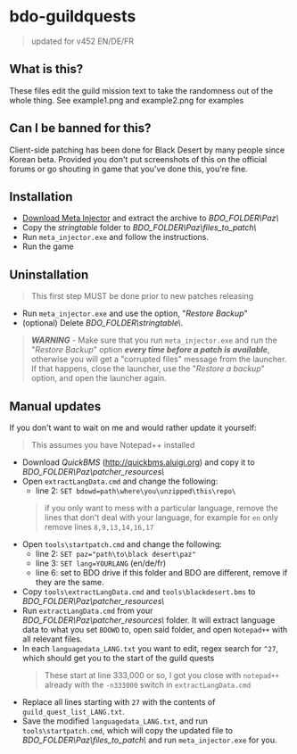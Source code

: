 # bdo-guildquests

> updated for v452 EN/DE/FR

## What is this?

These files edit the guild mission text to take the randomness out of the whole thing. See example1.png and example2.png for examples

## Can I be banned for this?

Client-side patching has been done for Black Desert by many people since Korean beta. Provided you don't put screenshots of this on the official forums or go shouting in game that you've done this, you're fine.

## Installation

- [Download Meta Injector](https://www.undertow.club/threads/black-desert-online-modding-tools.9197/) and extract the archive to *BDO_FOLDER\\Paz\\*
- Copy the *stringtable* folder to *BDO_FOLDER\\Paz\\files_to_patch\\*
- Run `meta_injector.exe` and follow the instructions.
- Run the game

## Uninstallation

> This first step MUST be done prior to new patches releasing
- Run `meta_injector.exe` and use the  option, "*Restore Backup*"
- (optional) Delete *BDO_FOLDER\\stringtable\\*.
> ***WARNING*** -  Make sure that you run `meta_injector.exe` and run the "*Restore Backup*" option ***every time before a patch is available***, otherwise you will get a "corrupted files" message from the launcher.
If that happens, close the launcher, use the "*Restore a backup*" option, and open the launcher again.

## Manual updates

If you don't want to wait on me and would rather update it yourself:
>This assumes you have Notepad++ installed

- Download *QuickBMS* (http://quickbms.aluigi.org) and copy it to *BDO_FOLDER\\Paz\\patcher_resources\\*
- Open `extractLangData.cmd` and change the following:
  - line 2: `SET bdowd=path\where\you\unzipped\this\repo\`
  > if you only want to mess with a particular language, remove the lines that don't deal with your language, for example for `en` only remove lines `8,9,13,14,16,17`
- Open `tools\startpatch.cmd` and change the following:
  - line 2: `SET paz="path\to\black desert\paz"`
  - line 3: `SET lang=YOURLANG` (en/de/fr)
  - line 6: set to BDO drive if this folder and BDO are different, remove if they are the same.
- Copy `tools\extractLangData.cmd` and `tools\blackdesert.bms` to *BDO_FOLDER\\Paz\\patcher_resources\\*
- Run `extractLangData.cmd` from your *BDO_FOLDER\\Paz\\patcher_resources\\* folder. It will extract language data to what you set `BDOWD` to, open said folder, and open `Notepad++` with all relevant files.
- In each `languagedata_LANG.txt` you want to edit, regex search for `^27`, which should get you to the start of the guild quests
  > These start at line 333,000 or so, I got you close with `notepad++` already with the `-n333000` switch in `extractLangData.cmd`
- Replace all lines starting with `27` with the contents of `guild_quest_list_LANG.txt`.
- Save the modified `languagedata_LANG.txt`, and run `tools\startpatch.cmd`, which will copy the updated file to *BDO_FOLDER\\Paz\\files_to_patch\\* and run `meta_injector.exe` for you.